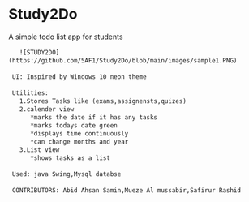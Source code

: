# Study2Do

A simple todo list app for students

       ![STUDY2DO](https://github.com/5AF1/Study2Do/blob/main/images/sample1.PNG)
    
     UI: Inspired by Windows 10 neon theme
    
     Utilities:
       1.Stores Tasks like (exams,assignensts,quizes)
       2.calender view 
          *marks the date if it has any tasks
          *marks todays date green
          *displays time continuously
          *can change months and year
       3.List view 
          *shows tasks as a list
    
     Used: java Swing,Mysql databse
    
     CONTRIBUTORS: Abid Ahsan Samin,Mueze Al mussabir,Safirur Rashid
